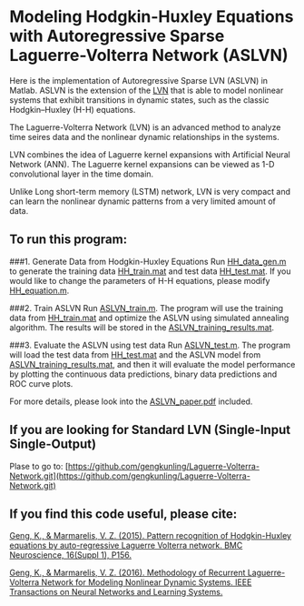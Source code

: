 # Modeling Hodgkin-Huxley Equations with Autoregressive Sparse Laguerre-Volterra Network (ASLVN)

Here is the implementation of Autoregressive Sparse  LVN  (ASLVN) in Matlab. ASLVN is the extension of the [LVN](https://github.com/gengkunling/Laguerre-Volterra-Network) that is able to model nonlinear systems that exhibit transitions in dynamic states, such as the classic Hodgkin–Huxley (H-H) equations.  

The Laguerre-Volterra Network (LVN) is an advanced method to analyze time seires data and the nonlinear dynamic relationships in the systems. 

LVN combines the idea of Laguerre kernel expansions with Artificial Neural Network (ANN). The Laguerre kernel expansions can be viewed as 1-D convolutional layer in the time domain. 

Unlike Long short-term memory (LSTM) network, LVN is very compact and can learn the nonlinear dynamic patterns from a very limited amount of data. 



## To run this program:

###1. Generate Data from Hodgkin-Huxley Equations
Run [HH_data_gen.m](HH_data_gen.m) to generate the training data [HH_train.mat](HH_train.mat) and test data [HH_test.mat](HH_train.mat). If you would like to change the parameters of H-H equations, please modify [HH_equation.m](HH_equation.m).

###2. Train ASLVN
Run [ASLVN_train.m](ASLVN_train.m). The program will use the training data from [HH_train.mat](HH_train.mat) and optimize the ASLVN using simulated annealing algorithm.  The results will be stored in the [ASLVN_training_results.mat](ASLVN_training_results.mat).

###3. Evaluate the ASLVN using test data
Run [ASLVN_test.m](ASLVN_test.m).  The program will load the test data from [HH_test.mat](HH_test.mat) and the ASLVN model from [ASLVN_training_results.mat](ASLVN_training_results.mat), and then it will evaluate the model performance by plotting the continuous data predictions, binary data predictions and ROC curve plots.

For more details, please look into the [ASLVN_paper.pdf](ASLVN_paper.pdf) included.

## If you are looking for Standard LVN (Single-Input Single-Output)
Plase to go to: [https://github.com/gengkunling/Laguerre-Volterra-Network.git](https://github.com/gengkunling/Laguerre-Volterra-Network.git)

## If you find this code useful, please cite:

[Geng, K., & Marmarelis, V. Z. (2015). Pattern recognition of Hodgkin-Huxley equations by auto-regressive Laguerre Volterra network. BMC Neuroscience, 16(Suppl 1), P156.](https://www.researchgate.net/profile/Kunling_Geng/publication/287346598_Pattern_recognition_of_Hodgkin-Huxley_equations_by_auto-regressive_Laguerre_Volterra_network/links/5692cea108aec14fa55da757.pdf?origin=publication_detail)

[Geng, K., & Marmarelis, V. Z. (2016). Methodology of Recurrent Laguerre-Volterra Network for Modeling Nonlinear Dynamic Systems. IEEE Transactions on Neural Networks and Learning Systems.](https://www.researchgate.net/publication/304403209_Methodology_of_Recurrent_Laguerre-Volterra_Network_for_Modeling_Nonlinear_Dynamic_Systems)
